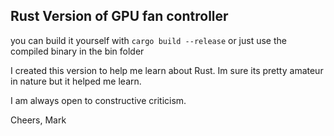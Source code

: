 ## Rust Version of GPU fan controller

you can build it yourself with `cargo build --release` or just use the compiled binary in the bin folder

I created this version to help me learn about Rust. Im sure its pretty amateur in nature but it helped me learn. 

I am always open to constructive criticism.

Cheers,
Mark
